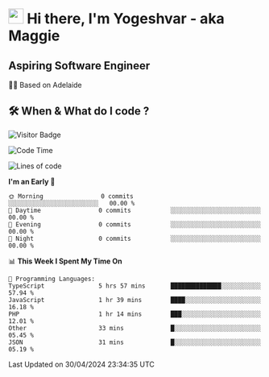 <h1><img src="https://emojis.slackmojis.com/emojis/images/1531849430/4246/blob-sunglasses.gif?1531849430" width="30"/> Hi there, I'm Yogeshvar - aka Maggie</h1>

## Aspiring Software Engineer
🏂🏻  Based on Adelaide 

## 🛠 When & What do I code ?  

![Visitor Badge](https://visitor-badge.feriirawann.repl.co?username=yogeshvar&repo=yogeshvar&label=Visitors&style=plastic&color=%23457BFF&contentType=svg)

<!--START_SECTION:waka-->
![Code Time](http://img.shields.io/badge/Code%20Time-2%2C884%20hrs%2058%20mins-blue)

![Lines of code](https://img.shields.io/badge/From%20Hello%20World%20I%27ve%20Written-0%20lines%20of%20code-blue)

**I'm an Early 🐤** 

```text
🌞 Morning                0 commits           ░░░░░░░░░░░░░░░░░░░░░░░░░   00.00 % 
🌆 Daytime                0 commits           ░░░░░░░░░░░░░░░░░░░░░░░░░   00.00 % 
🌃 Evening                0 commits           ░░░░░░░░░░░░░░░░░░░░░░░░░   00.00 % 
🌙 Night                  0 commits           ░░░░░░░░░░░░░░░░░░░░░░░░░   00.00 % 
```


📊 **This Week I Spent My Time On** 

```text
💬 Programming Languages: 
TypeScript               5 hrs 57 mins       ██████████████░░░░░░░░░░░   57.94 % 
JavaScript               1 hr 39 mins        ████░░░░░░░░░░░░░░░░░░░░░   16.18 % 
PHP                      1 hr 14 mins        ███░░░░░░░░░░░░░░░░░░░░░░   12.01 % 
Other                    33 mins             █░░░░░░░░░░░░░░░░░░░░░░░░   05.45 % 
JSON                     31 mins             █░░░░░░░░░░░░░░░░░░░░░░░░   05.19 % 
```


 Last Updated on 30/04/2024 23:34:35 UTC
<!--END_SECTION:waka-->
